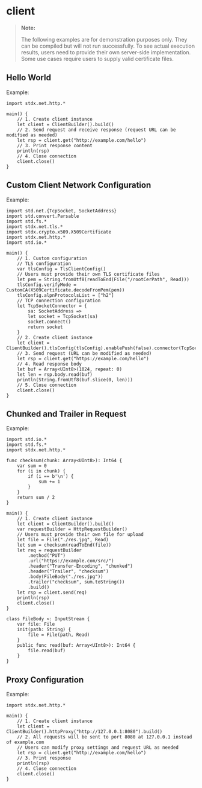 # client

> **Note:**
>
> The following examples are for demonstration purposes only. They can be compiled but will not run successfully. To see actual execution results, users need to provide their own server-side implementation. Some use cases require users to supply valid certificate files.

## Hello World

Example:

<!-- compile -->
```cangjie
import stdx.net.http.*

main() {
    // 1. Create client instance
    let client = ClientBuilder().build()
    // 2. Send request and receive response (request URL can be modified as needed)
    let rsp = client.get("http://example.com/hello")
    // 3. Print response content
    println(rsp)
    // 4. Close connection
    client.close()
}
```

## Custom Client Network Configuration

Example:

<!-- compile -->
```cangjie
import std.net.{TcpSocket, SocketAddress}
import std.convert.Parsable
import std.fs.*
import stdx.net.tls.*
import stdx.crypto.x509.X509Certificate
import stdx.net.http.*
import std.io.*

main() {
    // 1. Custom configuration
    // TLS configuration
    var tlsConfig = TlsClientConfig()
    // Users must provide their own TLS certificate files
    let pem = String.fromUtf8(readToEnd(File("/rootCerPath", Read)))
    tlsConfig.verifyMode = CustomCA(X509Certificate.decodeFromPem(pem))
    tlsConfig.alpnProtocolsList = ["h2"]
    // TCP connection configuration
    let TcpSocketConnector = {
        sa: SocketAddress =>
        let socket = TcpSocket(sa)
        socket.connect()
        return socket
    }
    // 2. Create client instance
    let client = ClientBuilder().tlsConfig(tlsConfig).enablePush(false).connector(TcpSocketConnector).build()
    // 3. Send request (URL can be modified as needed)
    let rsp = client.get("https://example.com/hello")
    // 4. Read response body
    let buf = Array<UInt8>(1024, repeat: 0)
    let len = rsp.body.read(buf)
    println(String.fromUtf8(buf.slice(0, len)))
    // 5. Close connection
    client.close()
}
```

## Chunked and Trailer in Request

Example:

<!-- compile -->
```cangjie
import std.io.*
import std.fs.*
import stdx.net.http.*

func checksum(chunk: Array<UInt8>): Int64 {
    var sum = 0
    for (i in chunk) {
        if (i == b'\n') {
            sum += 1
        }
    }
    return sum / 2
}

main() {
    // 1. Create client instance
    let client = ClientBuilder().build()
    var requestBuilder = HttpRequestBuilder()
    // Users must provide their own file for upload
    let file = File("./res.jpg", Read)
    let sum = checksum(readToEnd(file))
    let req = requestBuilder
        .method("PUT")
        .url("https://example.com/src/")
        .header("Transfer-Encoding", "chunked")
        .header("Trailer", "checksum")
        .body(FileBody("./res.jpg"))
        .trailer("checksum", sum.toString())
        .build()
    let rsp = client.send(req)
    println(rsp)
    client.close()
}

class FileBody <: InputStream {
    var file: File
    init(path: String) {
        file = File(path, Read)
    }
    public func read(buf: Array<UInt8>): Int64 {
        file.read(buf)
    }
}
```

## Proxy Configuration

Example:

<!-- compile -->
```cangjie
import stdx.net.http.*

main() {
    // 1. Create client instance
    let client = ClientBuilder().httpProxy("http://127.0.0.1:8080").build()
    // 2. All requests will be sent to port 8080 at 127.0.0.1 instead of example.com
    // Users can modify proxy settings and request URL as needed
    let rsp = client.get("http://example.com/hello")
    // 3. Print response
    println(rsp)
    // 4. Close connection
    client.close()
}
```